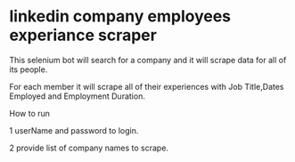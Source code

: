 # linkedin company employees experiance scraper
This selenium bot  will search for a company and it will scrape data for all of its people.

For each member it will scrape all of their experiences with Job Title,Dates Employed and Employment Duration.


How to run

1 userName and password to login.

2 provide list of company names to scrape.
